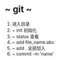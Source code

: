 #  ~ git ~
1. 进入目录
2. ~ init 初始化
3. ~ status 查看
4. ~ add  file_name.abc
5. ~ add  . 全部加入
6. ~ commit -m 'name'
